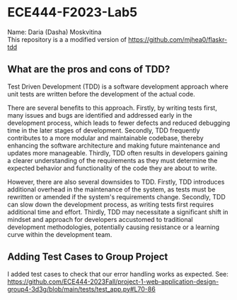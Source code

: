 # ECE444-F2023-Lab5
Name: Daria (Dasha) Moskvitina  
This repository is a a modified version of https://github.com/mjhea0/flaskr-tdd

## What are the pros and cons of TDD?
Test Driven Development (TDD) is a software development approach where unit tests are written before the development of the actual code.    

There are several benefits to this approach. Firstly, by writing tests first, many issues and bugs are identified and addressed early in the development process, which leads to fewer defects and reduced debugging time in the later stages of development. Secondly, TDD frequently contributes to a more modular and maintainable codebase, thereby enhancing the software architecture and making future maintenance and updates more manageable. Thirdly, TDD often results in developers gaining a clearer understanding of the requirements as they must determine the expected behavior and functionality of the code they are about to write.

However, there are also several downsides to TDD. Firstly, TDD introduces additional overhead in the maintenance of the system, as tests must be rewritten or amended if the system's requirements change. Secondly, TDD can slow down the development process, as writing tests first requires additional time and effort. Thirdly, TDD may necessitate a significant shift in mindset and approach for developers accustomed to traditional development methodologies, potentially causing resistance or a learning curve within the development team.

## Adding Test Cases to Group Project
I added test cases to check that our error handling works as expected. 
See: https://github.com/ECE444-2023Fall/project-1-web-application-design-group4-3d3g/blob/main/tests/test_app.py#L70-86
